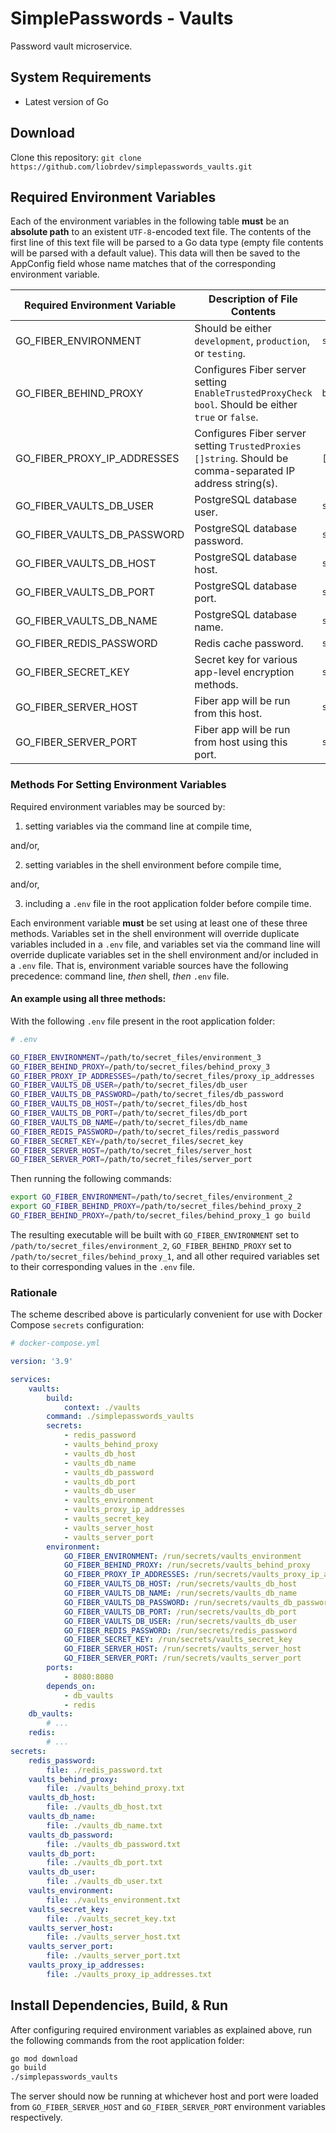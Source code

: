 # SimplePasswords - Vaults

Password vault microservice.

## System Requirements
- Latest version of Go

## Download

Clone this repository: `git clone https://github.com/liobrdev/simplepasswords_vaults.git`

## Required Environment Variables

Each of the environment variables in the following table **must** be an **absolute path** to an existent `UTF-8`-encoded text file. The contents of the first line of this text file will be parsed to a Go data type (empty file contents will be parsed with a default value). This data will then be saved to the AppConfig field whose name matches that of the corresponding environment variable.

| **Required Environment Variable** | **Description of File Contents**                                                                           | **Data Type** | **Default Value** |
|-----------------------------------|------------------------------------------------------------------------------------------------------------|---------------|-------------------|
| GO_FIBER_ENVIRONMENT              | Should be either `development`, `production`, or `testing`.                                                | `string`      | `"development"`   |
| GO_FIBER_BEHIND_PROXY             | Configures Fiber server setting `EnableTrustedProxyCheck bool`. Should be either `true` or `false`.        | `bool`        | `false`           |
| GO_FIBER_PROXY_IP_ADDRESSES       | Configures Fiber server setting `TrustedProxies []string`. Should be comma-separated IP address string(s). | `[]string`    | `[]string{""}`    |
| GO_FIBER_VAULTS_DB_USER           | PostgreSQL database user.                                                                                  | `string`      | `""`              |
| GO_FIBER_VAULTS_DB_PASSWORD       | PostgreSQL database password.                                                                              | `string`      | `""`              |
| GO_FIBER_VAULTS_DB_HOST           | PostgreSQL database host.                                                                                  | `string`      | `""`              |
| GO_FIBER_VAULTS_DB_PORT           | PostgreSQL database port.                                                                                  | `string`      | `""`              |
| GO_FIBER_VAULTS_DB_NAME           | PostgreSQL database name.                                                                                  | `string`      | `""`              |
| GO_FIBER_REDIS_PASSWORD           | Redis cache password.                                                                                      | `string`      | `""`              |
| GO_FIBER_SECRET_KEY               | Secret key for various app-level encryption methods.                                                       | `string`      | `""`              |
| GO_FIBER_SERVER_HOST              | Fiber app will be run from this host.                                                                      | `string`      | `"localhost"`     |
| GO_FIBER_SERVER_PORT              | Fiber app will be run from host using this port.                                                           | `string`      | `"8080"`          |

### Methods For Setting Environment Variables

Required environment variables may be sourced by:

1. setting variables via the command line at compile time,

and/or,

2. setting variables in the shell environment before compile time,

and/or,

3. including a `.env` file in the root application folder before compile time.

Each environment variable **must** be set using at least one of these three methods. Variables set in the shell environment will override duplicate variables included in a `.env` file, and variables set via the command line will override duplicate variables set in the shell environment and/or included in a `.env` file. That is, environment variable sources have the following precedence: command line, *then* shell, *then* `.env` file.

#### An example using all three methods:

With the following `.env` file present in the root application folder:

```bash
# .env

GO_FIBER_ENVIRONMENT=/path/to/secret_files/environment_3
GO_FIBER_BEHIND_PROXY=/path/to/secret_files/behind_proxy_3
GO_FIBER_PROXY_IP_ADDRESSES=/path/to/secret_files/proxy_ip_addresses
GO_FIBER_VAULTS_DB_USER=/path/to/secret_files/db_user
GO_FIBER_VAULTS_DB_PASSWORD=/path/to/secret_files/db_password
GO_FIBER_VAULTS_DB_HOST=/path/to/secret_files/db_host
GO_FIBER_VAULTS_DB_PORT=/path/to/secret_files/db_port
GO_FIBER_VAULTS_DB_NAME=/path/to/secret_files/db_name
GO_FIBER_REDIS_PASSWORD=/path/to/secret_files/redis_password
GO_FIBER_SECRET_KEY=/path/to/secret_files/secret_key
GO_FIBER_SERVER_HOST=/path/to/secret_files/server_host
GO_FIBER_SERVER_PORT=/path/to/secret_files/server_port
```

Then running the following commands:

```bash
export GO_FIBER_ENVIRONMENT=/path/to/secret_files/environment_2
export GO_FIBER_BEHIND_PROXY=/path/to/secret_files/behind_proxy_2
GO_FIBER_BEHIND_PROXY=/path/to/secret_files/behind_proxy_1 go build
```

The resulting executable will be built with `GO_FIBER_ENVIRONMENT` set to `/path/to/secret_files/environment_2`, `GO_FIBER_BEHIND_PROXY` set to `/path/to/secret_files/behind_proxy_1`, and all other required variables set to their corresponding values in the `.env` file.

### Rationale

The scheme described above is particularly convenient for use with Docker Compose `secrets` configuration:

```yaml
# docker-compose.yml

version: '3.9'

services:
    vaults:
        build:
            context: ./vaults
        command: ./simplepasswords_vaults
        secrets:
            - redis_password
            - vaults_behind_proxy
            - vaults_db_host
            - vaults_db_name
            - vaults_db_password
            - vaults_db_port
            - vaults_db_user
            - vaults_environment
            - vaults_proxy_ip_addresses
            - vaults_secret_key
            - vaults_server_host
            - vaults_server_port
        environment:
            GO_FIBER_ENVIRONMENT: /run/secrets/vaults_environment
            GO_FIBER_BEHIND_PROXY: /run/secrets/vaults_behind_proxy
            GO_FIBER_PROXY_IP_ADDRESSES: /run/secrets/vaults_proxy_ip_addresses
            GO_FIBER_VAULTS_DB_HOST: /run/secrets/vaults_db_host
            GO_FIBER_VAULTS_DB_NAME: /run/secrets/vaults_db_name
            GO_FIBER_VAULTS_DB_PASSWORD: /run/secrets/vaults_db_password
            GO_FIBER_VAULTS_DB_PORT: /run/secrets/vaults_db_port
            GO_FIBER_VAULTS_DB_USER: /run/secrets/vaults_db_user
            GO_FIBER_REDIS_PASSWORD: /run/secrets/redis_password
            GO_FIBER_SECRET_KEY: /run/secrets/vaults_secret_key
            GO_FIBER_SERVER_HOST: /run/secrets/vaults_server_host
            GO_FIBER_SERVER_PORT: /run/secrets/vaults_server_port
        ports:
            - 8080:8080
        depends_on:
            - db_vaults
            - redis
    db_vaults:
        # ...
    redis:
        # ...
secrets:
    redis_password:
        file: ./redis_password.txt
    vaults_behind_proxy:
        file: ./vaults_behind_proxy.txt
    vaults_db_host:
        file: ./vaults_db_host.txt
    vaults_db_name:
        file: ./vaults_db_name.txt
    vaults_db_password:
        file: ./vaults_db_password.txt
    vaults_db_port:
        file: ./vaults_db_port.txt
    vaults_db_user:
        file: ./vaults_db_user.txt
    vaults_environment:
        file: ./vaults_environment.txt
    vaults_secret_key:
        file: ./vaults_secret_key.txt
    vaults_server_host:
        file: ./vaults_server_host.txt
    vaults_server_port:
        file: ./vaults_server_port.txt
    vaults_proxy_ip_addresses:
        file: ./vaults_proxy_ip_addresses.txt
```

## Install Dependencies, Build, & Run

After configuring required environment variables as explained above, run the following commands from the root application folder:

```bash
go mod download
go build
./simplepasswords_vaults
```

The server should now be running at whichever host and port were loaded from `GO_FIBER_SERVER_HOST` and `GO_FIBER_SERVER_PORT` environment variables respectively.
